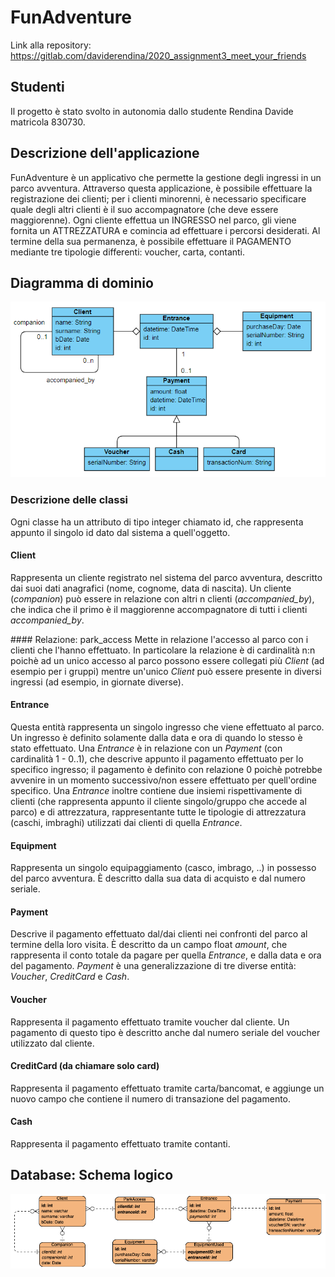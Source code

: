 # FunAdventure

Link alla repository: https://gitlab.com/daviderendina/2020_assignment3_meet_your_friends

## Studenti
Il progetto è stato svolto in autonomia dallo studente Rendina Davide matricola 830730.

## Descrizione dell'applicazione
FunAdventure è un applicativo che permette la gestione degli ingressi in un parco avventura. Attraverso questa applicazione, è possibile effettuare la registrazione dei clienti; per i clienti minorenni, è necessario specificare quale degli altri clienti è il suo accompagnatore (che deve essere maggiorenne). Ogni cliente effettua un INGRESSO nel parco, gli viene fornita un ATTREZZATURA e comincia ad effettuare i percorsi desiderati. Al termine della sua permanenza, è possibile effettuare il PAGAMENTO mediante tre tipologie differenti: voucher, carta, contanti.

## Diagramma di dominio

![](img/dominio.PNG)

### Descrizione delle classi

Ogni classe ha un attributo di tipo integer chiamato id, che rappresenta appunto il singolo id dato dal sistema a quell'oggetto.

#### Client
Rappresenta un cliente registrato nel sistema del parco avventura, descritto dai suoi dati anagrafici (nome, cognome, data di nascita). Un cliente (*companion*) può essere in relazione con altri n clienti (*accompanied_by*), che indica che il primo è il maggiorenne accompagnatore di tutti i clienti *accompanied_by*.

#### Relazione: park_access
Mette in relazione l'accesso al parco con i clienti che l'hanno effettuato. In particolare la relazione è di cardinalità n:n poichè ad un unico accesso al parco possono essere collegati più *Client* (ad esempio per i gruppi) mentre un'unico *Client* può essere presente in diversi ingressi (ad esempio, in giornate diverse).

#### Entrance
Questa entità rappresenta un singolo ingresso che viene effettuato al parco. Un ingresso è definito solamente dalla data e ora di quando lo stesso è stato effettuato. Una *Entrance* è in relazione con un *Payment* (con cardinalità 1 - 0..1), che descrive appunto il pagamento effettuato per lo specifico ingresso; il pagamento è definito con relazione 0 poichè potrebbe avvenire in un momento successivo/non essere effettuato per quell'ordine specifico. Una *Entrance* inoltre contiene due insiemi rispettivamente di clienti (che rappresenta appunto il cliente singolo/gruppo che accede al parco) e di attrezzatura, rappresentante tutte le tipologie di attrezzatura (caschi, imbraghi) utilizzati dai clienti di quella *Entrance*.

#### Equipment
Rappresenta un singolo equipaggiamento (casco, imbrago, ..) in possesso del parco avventura. È descritto dalla sua data di acquisto e
dal numero seriale.

#### Payment
Descrive il pagamento effettuato dal/dai clienti nei confronti del parco al termine della loro visita. È descritto da un campo float *amount*, che rappresenta il conto totale da pagare per quella *Entrance*, e dalla data e ora del pagamento. *Payment* è una generalizzazione di tre diverse entità: *Voucher*, *CreditCard* e *Cash*.

#### Voucher
Rappresenta il pagamento effettuato tramite voucher dal cliente. Un pagamento di questo tipo è descritto anche dal numero seriale del voucher utilizzato dal cliente.

#### CreditCard (da chiamare solo card)
Rappresenta il pagamento effettuato tramite carta/bancomat, e aggiunge un nuovo campo che contiene il numero di transazione del pagamento.

#### Cash
Rappresenta il pagamento effettuato tramite contanti.


## Database: Schema logico
![](img/modelloLogico.png)
